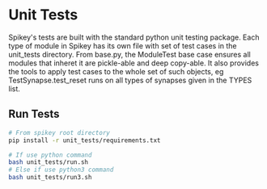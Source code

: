 # Unit Tests

Spikey's tests are built with the standard python unit testing package.
Each type of module in Spikey has its own file with set of test cases in the unit_tests directory.
From base.py, the ModuleTest base case ensures all modules that inheret it are pickle-able and deep copy-able.
It also provides the tools to apply test cases to the whole set of such objects, eg TestSynapse.test_reset runs on all types of synapses given in the TYPES list.

## Run Tests

```bash
# From spikey root directory
pip install -r unit_tests/requirements.txt

# If use python command
bash unit_tests/run.sh
# Else if use python3 command
bash unit_tests/run3.sh
```
